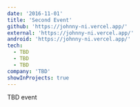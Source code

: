 ```yaml
---
date: '2016-11-01'
title: 'Second Event'
github: 'https://johnny-ni.vercel.app/'
external: 'https://johnny-ni.vercel.app/'
android: 'https://johnny-ni.vercel.app/'
tech:
  - TBD
  - TBD
  - TBD
company: 'TBD'
showInProjects: true
---
```


TBD event
